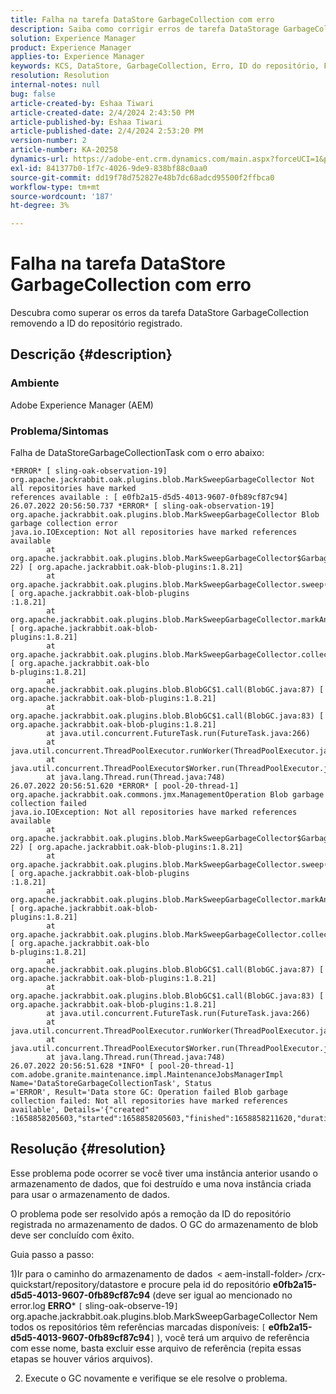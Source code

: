 ```yaml
---
title: Falha na tarefa DataStore GarbageCollection com erro
description: Saiba como corrigir erros de tarefa DataStorage GarbageCollection.
solution: Experience Manager
product: Experience Manager
applies-to: Experience Manager
keywords: KCS, DataStore, GarbageCollection, Erro, ID do repositório, Falha de GC, APache Jackrabbit Oak, GC do armazenamento de blob
resolution: Resolution
internal-notes: null
bug: false
article-created-by: Eshaa Tiwari
article-created-date: 2/4/2024 2:43:50 PM
article-published-by: Eshaa Tiwari
article-published-date: 2/4/2024 2:53:20 PM
version-number: 2
article-number: KA-20258
dynamics-url: https://adobe-ent.crm.dynamics.com/main.aspx?forceUCI=1&pagetype=entityrecord&etn=knowledgearticle&id=a9d268ca-6bc3-ee11-9079-6045bd006295
exl-id: 841377b0-1f7c-4026-9de9-838bf88c0aa0
source-git-commit: dd19f78d752827e48b7dc68adcd95500f2ffbca0
workflow-type: tm+mt
source-wordcount: '187'
ht-degree: 3%

---
```


# Falha na tarefa DataStore GarbageCollection com erro


Descubra como superar os erros da tarefa DataStore GarbageCollection removendo a ID do repositório registrado.

## Descrição {#description}


### Ambiente

Adobe Experience Manager (AEM)

### Problema/Sintomas

Falha de DataStoreGarbageCollectionTask com o erro abaixo:


```
*ERROR* [ sling-oak-observation-19]  org.apache.jackrabbit.oak.plugins.blob.MarkSweepGarbageCollector Not all repositories have marked
references available : [ e0fb2a15-d5d5-4013-9607-0fb89cf87c94] 
26.07.2022 20:56:50.737 *ERROR* [ sling-oak-observation-19]  org.apache.jackrabbit.oak.plugins.blob.MarkSweepGarbageCollector Blob garbage collection error
java.io.IOException: Not all repositories have marked references available
        at org.apache.jackrabbit.oak.plugins.blob.MarkSweepGarbageCollector$GarbageCollectionType$1.mergeAllMarkedReferences(MarkSweepGarbageCollector.java:7
22) [ org.apache.jackrabbit.oak-blob-plugins:1.8.21] 
        at org.apache.jackrabbit.oak.plugins.blob.MarkSweepGarbageCollector.sweep(MarkSweepGarbageCollector.java:384) [ org.apache.jackrabbit.oak-blob-plugins
:1.8.21] 
        at org.apache.jackrabbit.oak.plugins.blob.MarkSweepGarbageCollector.markAndSweep(MarkSweepGarbageCollector.java:284) [ org.apache.jackrabbit.oak-blob-
plugins:1.8.21] 
        at org.apache.jackrabbit.oak.plugins.blob.MarkSweepGarbageCollector.collectGarbage(MarkSweepGarbageCollector.java:191) [ org.apache.jackrabbit.oak-blo
b-plugins:1.8.21] 
        at org.apache.jackrabbit.oak.plugins.blob.BlobGC$1.call(BlobGC.java:87) [ org.apache.jackrabbit.oak-blob-plugins:1.8.21] 
        at org.apache.jackrabbit.oak.plugins.blob.BlobGC$1.call(BlobGC.java:83) [ org.apache.jackrabbit.oak-blob-plugins:1.8.21] 
        at java.util.concurrent.FutureTask.run(FutureTask.java:266)
        at java.util.concurrent.ThreadPoolExecutor.runWorker(ThreadPoolExecutor.java:1149)
        at java.util.concurrent.ThreadPoolExecutor$Worker.run(ThreadPoolExecutor.java:624)
        at java.lang.Thread.run(Thread.java:748)
26.07.2022 20:56:51.620 *ERROR* [ pool-20-thread-1]  org.apache.jackrabbit.oak.commons.jmx.ManagementOperation Blob garbage collection failed
java.io.IOException: Not all repositories have marked references available
        at org.apache.jackrabbit.oak.plugins.blob.MarkSweepGarbageCollector$GarbageCollectionType$1.mergeAllMarkedReferences(MarkSweepGarbageCollector.java:7
22) [ org.apache.jackrabbit.oak-blob-plugins:1.8.21] 
        at org.apache.jackrabbit.oak.plugins.blob.MarkSweepGarbageCollector.sweep(MarkSweepGarbageCollector.java:384) [ org.apache.jackrabbit.oak-blob-plugins
:1.8.21] 
        at org.apache.jackrabbit.oak.plugins.blob.MarkSweepGarbageCollector.markAndSweep(MarkSweepGarbageCollector.java:284) [ org.apache.jackrabbit.oak-blob-
plugins:1.8.21] 
        at org.apache.jackrabbit.oak.plugins.blob.MarkSweepGarbageCollector.collectGarbage(MarkSweepGarbageCollector.java:191) [ org.apache.jackrabbit.oak-blo
b-plugins:1.8.21] 
        at org.apache.jackrabbit.oak.plugins.blob.BlobGC$1.call(BlobGC.java:87) [ org.apache.jackrabbit.oak-blob-plugins:1.8.21] 
        at org.apache.jackrabbit.oak.plugins.blob.BlobGC$1.call(BlobGC.java:83) [ org.apache.jackrabbit.oak-blob-plugins:1.8.21] 
        at java.util.concurrent.FutureTask.run(FutureTask.java:266)
        at java.util.concurrent.ThreadPoolExecutor.runWorker(ThreadPoolExecutor.java:1149)
        at java.util.concurrent.ThreadPoolExecutor$Worker.run(ThreadPoolExecutor.java:624)
        at java.lang.Thread.run(Thread.java:748)
26.07.2022 20:56:51.628 *INFO* [ pool-20-thread-1]  com.adobe.granite.maintenance.impl.MaintenanceJobsManagerImpl Name='DataStoreGarbageCollectionTask', Status
='ERROR', Result='Data store GC: Operation failed Blob garbage collection failed: Not all repositories have marked references available', Details='{"created"
:1658858205603,"started":1658858205603,"finished":1658858211620,"duration":6017}'
```





## Resolução {#resolution}


Esse problema pode ocorrer se você tiver uma instância anterior usando o armazenamento de dados, que foi destruído e uma nova instância criada para usar o armazenamento de dados.

O problema pode ser resolvido após a remoção da ID do repositório registrada no armazenamento de dados. O GC do armazenamento de blob deve ser concluído com êxito.

Guia passo a passo:

1)Ir para o caminho do armazenamento de dados  `<` aem-install-folder`>` /crx-quickstart/repository/datastore e procure pela id do repositório <b>e0fb2a15-d5d5-4013-9607-0fb89cf87c94</b> (deve ser igual ao mencionado no error.log <b>ERRO</b>\* `[` sling-oak-observe-19`]`  org.apache.jackrabbit.oak.plugins.blob.MarkSweepGarbageCollector Nem todos os repositórios têm referências marcadas disponíveis: `[` <b>e0fb2a15-d5d5-4013-9607-0fb89cf87c94</b>`]` ), você terá um arquivo de referência com esse nome, basta excluir esse arquivo de referência (repita essas etapas se houver vários arquivos).

2) Execute o GC novamente e verifique se ele resolve o problema.
